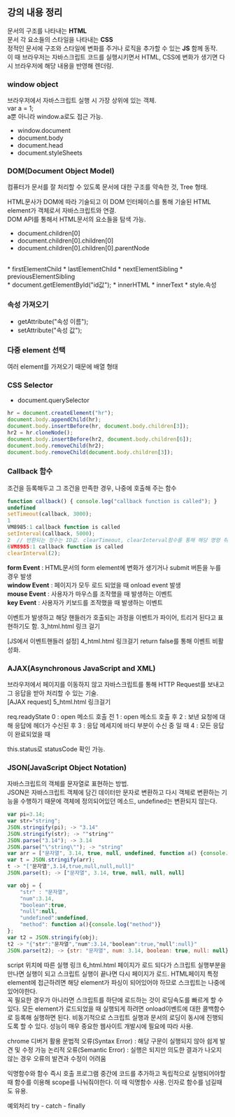 ## 강의 내용 정리
문서의 구조를 나타내는 __HTML__  
문서 각 요소들의 스타일을 나타내는 __CSS__  
정적인 문서에 구조와 스타일에 변화를 주거나 로직을 추가할 수 있는 __JS__ 함께 동작.  
이 때 브라우저는 자바스크립트 코드를 실행시키면서 HTML, CSS에 변화가 생기면 다시 브라우저에 해당 내용을 반영해 렌더링.

### window object
브라우저에서 자바스크립트 실행 시 가장 상위에 있는 객체.  
var a = 1;  
a뿐 아니라 window.a로도 접근 가능.

* window.document
* document.body
* document.head
* document.styleSheets

### DOM(Document Object Model)
컴퓨터가 문서를 잘 처리할 수 있도록 문서에 대한 구조를 약속한 것, Tree 형태.  

HTML문사가 DOM에 따라 기술되고 이 DOM 인터페이스를 통해 기술된 HTML element가 객체로서 자바스크립트와 연결.  
DOM API를 통해서 HTML문서의 요소들을 탐색 가능.

* document.children[0]
* document.children[0].children[0]
* document.children[0].children[0].parentNode  
<br>
* firstElementChild
* lastElementChild
* nextElementSibling
* previousElementSibling  
<br>
* document.getElementById("id값");
* innerHTML
* innerText
* style.속성  

### 속성 가져오기
* getAttribute("속성 이름");
* setAttribute("속성 값");

### 다중 element 선택
여러 element를 가져오기 때문에 배열 형태

### CSS Selector
* document.querySelector
```javascript
hr = document.createElement("hr");​
document.body.appendChild(hr);​
document.body.insertBefore(hr, document.body.children[3]);​
hr2 = hr.cloneNode();​
document.body.insertBefore(hr2, document.body.children[6]);​
document.body.removeChild(hr2);​
document.body.removeChild(document.body.children[3]);
```
### Callback 함수
조건을 등록해두고 그 조건을 만족한 경우, 나중에 호출해 주는 함수
```javascript
function callback() { console.log("callback function is called"); }
undefined
setTimeout(callback, 3000);
1
VM8985:1 callback function is called
setInterval(callback, 5000);
2  // 반환되는 정수는 ID값. clearTimeout, clearInterval함수를 통해 해당 명령 취소 가능.
6VM8985:1 callback function is called
clearInterval(2);
```
__form Event__ : HTML문서의 form element에 변화가 생기거나 submit 버튼을 누를 경우 발생  
__window Event__ : 페이지가 모두 로드 되었을 때 onload event 발생  
__mouse Event__ : 사용자가 마우스를 조작했을 때 발생하는 이벤트  
__key Event__ : 사용자가 키보드를 조작했을 때 발생하는 이벤트  

이벤트가 발생하고 해당 핸들러가 호출되는 과정을 이벤트가 파이어, 트리거 된다고 표현하기도 함.
3_html.html 링크 걸기

[JS에서 이벤트핸들러 설정] 4_html.html 링크걸기
 return false를 통해 이벤트 비활성화.

### AJAX(Asynchronous JavaScript and XML)
브라우저에서 페이지를 이동하지 않고 자바스크립트를 통해 HTTP Request를 보내고 그 응답을 받아 처리할 수 있는 기술.  
 [AJAX request] 5_html.html 링크걸기

 req.readyState
 0 : open 메소드 호출 전
 1 : open 메소드 호출 후
 2 : 보낸 요청에 대해 응답에 헤더가 수신된 후
 3 : 응답 메세지에 바디 부분이 수신 중 일 때
 4 : 모든 응답이 완료되었을 때

this.status로 statusCode 확인 가능.

### JSON(JavaScript Object Notation)
자바스크립트의 객체를 문자열로 표현하는 방법.  
JSON은 자바스크립트 객체에 담긴 데이터만 문자로 변환하고 다시 객체로 변환하는 기능을 수행하기 때문에 객체에 정의되어있던 메소드, undefined는 변환되지 않는다.
```javascript
var pi=3.14;
var str="string";
JSON.stringify(pi); -> "3.14"
JSON.stringify(str); -> ""string""
JSON.parse("3.14"); -> 3.14
JSON.parse("\"string\""); -> "string"
var arr = ["문자열", 3.14, true, null, undefined, function a() {console.log("method") }];
var t = JSON.stringify(arr);
t -> "["문자열",3.14,true,null,null,null]"
JSON.parse(t); -> ["문자열", 3.14, true, null, null, null]

var obj = {
    "str" : "문자열",
    "num":3.14,
    "boolean":true,
    "null":null,
    "undefined":undefined,
    "method": function a(){console.log("method")}
};
var t2 = JSON.stringify(obj);
t2 -> "{"str":"문자열","num":3.14,"boolean":true,"null":null}"
JSON.parse(t2); -> {str: "문자열", num: 3.14, boolean: true, null: null}
```
script 위치에 따른 실행
링크 6_html.html
페이지가 로드 되다가 스크립트 실행부분을 만나면 실행이 되고 스크립트 실행이 끝나면 다시 페이지가 로드.
HTML페이지 특정 element에 접근하려면 해당 element가 파싱이 되어있어야 하므로 스크립트는 나중에 있어야한다.  
꼭 필요한 경우가 아니라면 스크립트를 하단에 로드하는 것이 로딩속도를 빠르게 할 수 있다.
모든 element가 로드되었을 때 실행되게 하려면 onload이벤트에 대한 콜백함수로 등록해 실행하면 된다.
비동기적으로 스크립트 실행과 문서의 로딩이 동시에 진행되도록 할 수 있다. 성능이 매우 중요한 웹사이트 개발시에 필요에 따라 사용.

chrome 디버거 활용
문법적 오류(Syntax Error) : 해당 구문이 실행되지 않아 쉽게 발견 및 수정 가능
논리적 오류(Semantic Error) : 실행은 되지만 의도한 결과가 나오지 않는 경우 오류의 발견과 수정이 어려움

익명함수와 함수 즉시 호출
프로그램 중간에 코드를 추가하고 독립적으로 실행되어야할 때 함수를 이용해 scope를 나눠줘야한다. 이 때 익명함수 사용. 인자로 함수를 넘길때도 유용.

예외처리
try - catch - finally